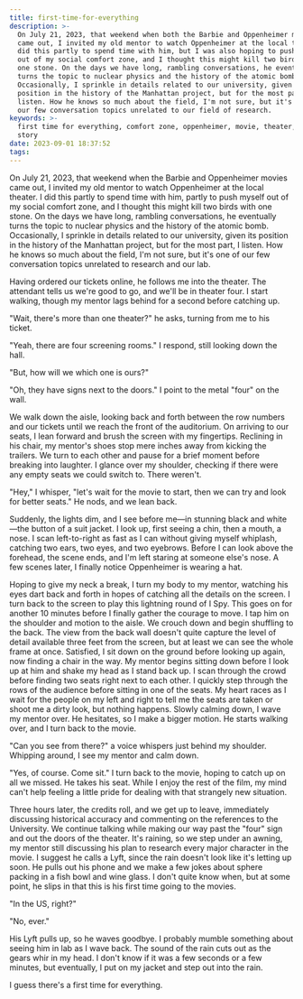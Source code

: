 ```yaml
---
title: first-time-for-everything
description: >-
  On July 21, 2023, that weekend when both the Barbie and Oppenheimer movies
  came out, I invited my old mentor to watch Oppenheimer at the local theater. I
  did this partly to spend time with him, but I was also hoping to push myself
  out of my social comfort zone, and I thought this might kill two birds with
  one stone. On the days we have long, rambling conversations, he eventually
  turns the topic to nuclear physics and the history of the atomic bomb.
  Occasionally, I sprinkle in details related to our university, given its
  position in the history of the Manhattan project, but for the most part, I
  listen. How he knows so much about the field, I'm not sure, but it's one of
  our few conversation topics unrelated to our field of research.
keywords: >-
  first time for everything, comfort zone, oppenheimer, movie, theater, film,
  story
date: 2023-09-01 18:37:52
tags:
---
```



On July 21, 2023, that weekend when the Barbie and Oppenheimer movies came out, I invited my old mentor to watch Oppenheimer at the local theater. I did this partly to spend time with him, partly to push myself out of my social comfort zone, and I thought this might kill two birds with one stone. On the days we have long, rambling conversations, he eventually turns the topic to nuclear physics and the history of the atomic bomb. Occasionally, I sprinkle in details related to our university, given its position in the history of the Manhattan project, but for the most part, I listen. How he knows so much about the field, I'm not sure, but it's one of our few conversation topics unrelated to research and our lab. 

Having ordered our tickets online, he follows me into the theater. The attendant tells us we're good to go, and we'll be in theater four. I start walking, though my mentor lags behind for a second before catching up.

"Wait, there's more than one theater?" he asks, turning from me to his ticket. 

"Yeah, there are four screening rooms." I respond, still looking down the hall.

"But, how will we which one is ours?"

"Oh, they have signs next to the doors." I point to the metal "four" on the wall.

We walk down the aisle, looking back and forth between the row numbers and our tickets until we reach the front of the auditorium. On arriving to our seats, I lean forward and brush the screen with my fingertips. Reclining in his chair, my mentor's shoes stop mere inches away from kicking the trailers. We turn to each other and pause for a brief moment before breaking into laughter. I glance over my shoulder, checking if there were any empty seats we could switch to. There weren't. 

"Hey," I whisper, "let's wait for the movie to start, then we can try and look for better seats." He nods, and we lean back.

Suddenly, the lights dim, and I see before me—in stunning black and white—the button of a suit jacket. I look up, first seeing a chin, then a mouth, a nose. I scan left-to-right as fast as I can without giving myself whiplash, catching two ears, two eyes, and two eyebrows. Before I can look above the forehead, the scene ends, and I'm left staring at someone else's nose. A few scenes later, I finally notice Oppenheimer is wearing a hat.

Hoping to give my neck a break, I turn my body to my mentor, watching his eyes dart back and forth in hopes of catching all the details on the screen. I turn back to the screen to play this lightning round of I Spy. This goes on for another 10 minutes before I finally gather the courage to move. I tap him on the shoulder and motion to the aisle. We crouch down and begin shuffling to the back. The view from the back wall doesn't quite capture the level of detail available three feet from the screen, but at least we can see the whole frame at once. Satisfied, I sit down on the ground before looking up again, now finding a chair in the way. My mentor begins sitting down before I look up at him and shake my head as I stand back up. I scan through the crowd before finding two seats right next to each other. I quickly step through the rows of the audience before sitting in one of the seats. My heart races as I wait for the people on my left and right to tell me the seats are taken or shoot me a dirty look, but nothing happens. Slowly calming down, I wave my mentor over. He hesitates, so I make a bigger motion. He starts walking over, and I turn back to the movie.

"Can you see from there?" a voice whispers just behind my shoulder. Whipping around, I see my mentor and calm down.

"Yes, of course. Come sit." I turn back to the movie, hoping to catch up on all we missed. He takes his seat. While I enjoy the rest of the film, my mind can't help feeling a little pride for dealing with that strangely new situation.

Three hours later, the credits roll, and we get up to leave, immediately discussing historical accuracy and commenting on the references to the University. We continue talking while making our way past the "four" sign and out the doors of the theater. It's raining, so we step under an awning, my mentor still discussing his plan to research every major character in the movie. I suggest he calls a Lyft, since the rain doesn't look like it's letting up soon. He pulls out his phone and we make a few jokes about sphere packing in a fish bowl and wine glass. I don't quite know when, but at some point, he slips in that this is his first time going to the movies.

"In the US, right?"

"No, ever."

His Lyft pulls up, so he waves goodbye. I probably mumble something about seeing him in lab as I wave back. The sound of the rain cuts out as the gears whir in my head. I don't know if it was a few seconds or a few minutes, but eventually, I put on my jacket and step out into the rain.

I guess there's a first time for everything.